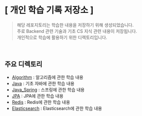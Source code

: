 # [ 개인 학습 기록 저장소 ]
> 해당 레포지토리는 학습한 내용을 저장하기 위해 생성되었습니다.  
> 주로 Backend 관련 기술과 기초 CS 지식 관련 내용이 저장됩니다.  
> 개인적으로 학습에 활용하기 위한 디렉토리입니다.  

</br>

## 주요 디렉토리  
* [Algorithm](./Algorithm) : 알고리즘에 관한 학습 내용
* [Java](./Java) : 기초 자바에 관한 학습 내용
* [Java_Spring](./Java_Spring) : 스프링에 관한 학습 내용
* [JPA](./JPA) : JPA에 관한 학습 내용
* [Redis](./%08Redis) : Redis에 관한 학습 내용
* [Elasticsearch](./%08Elasticsearch) : Elasticsearch에 관한 학습 내용

<br>
